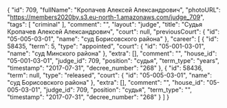 {
    "id": 709,
    "fullName": "Кропачев Алексей Александрович",
    "photoURL": "https://members2020by.s3.eu-north-1.amazonaws.com/judge_709",
    "tags": [
        "criminal"
    ],
    "comment": "",
    "layout": "judge",
    "title": "Судья Кропачев Алексей Александрович",
    "court": null,
    "previousCourt": {
        "id": "05-005-03-01",
        "name": "суд Борисовского района"
    },
    "career": [
        {
            "id": 58435,
            "term": 5,
            "type": "appointed",
            "court": {
                "id": "05-001-03-01",
                "name": "суд Минского района"
            },
            "extra": [],
            "comment": "",
            "house_id": "05-001-03-01",
            "judge_id": 709,
            "position": "судья",
            "term_type": "years",
            "timestamp": "2017-07-31",
            "decree_number": "268"
        },
        {
            "id": 58436,
            "term": null,
            "type": "released",
            "court": {
                "id": "05-005-03-01",
                "name": "суд Борисовского района"
            },
            "extra": [],
            "comment": "",
            "house_id": "05-005-03-01",
            "judge_id": 709,
            "position": "судья",
            "term_type": "",
            "timestamp": "2017-07-31",
            "decree_number": "268"
        }
    ]
}